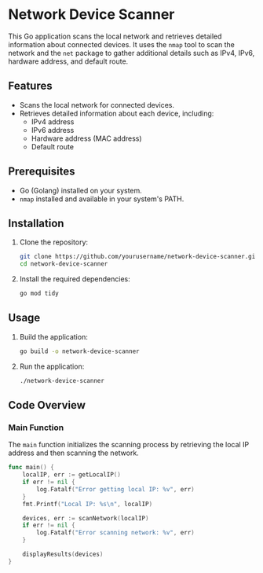 # Network Device Scanner

This Go application scans the local network and retrieves detailed information about connected devices. It uses the `nmap` tool to scan the network and the `net` package to gather additional details such as IPv4, IPv6, hardware address, and default route.

## Features

- Scans the local network for connected devices.
- Retrieves detailed information about each device, including:
  - IPv4 address
  - IPv6 address
  - Hardware address (MAC address)
  - Default route

## Prerequisites

- Go (Golang) installed on your system.
- `nmap` installed and available in your system's PATH.

## Installation

1. Clone the repository:

    ```sh
    git clone https://github.com/yourusername/network-device-scanner.git
    cd network-device-scanner
    ```

2. Install the required dependencies:

    ```sh
    go mod tidy
    ```

## Usage

1. Build the application:

    ```sh
    go build -o network-device-scanner
    ```

2. Run the application:

    ```sh
    ./network-device-scanner
    ```

## Code Overview

### Main Function

The `main` function initializes the scanning process by retrieving the local IP address and then scanning the network.

```go
func main() {
    localIP, err := getLocalIP()
    if err != nil {
        log.Fatalf("Error getting local IP: %v", err)
    }
    fmt.Printf("Local IP: %s\n", localIP)

    devices, err := scanNetwork(localIP)
    if err != nil {
        log.Fatalf("Error scanning network: %v", err)
    }

    displayResults(devices)
}
